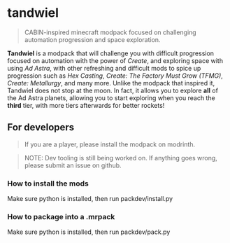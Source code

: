 # tandwiel
> CABIN-inspired minecraft modpack focused on challenging automation progression and space exploration.

**Tandwiel** is a modpack that will challenge you with difficult progression focused on automation with the power of *Create*, and exploring space with using *Ad Astra*, with other refreshing and difficult mods to spice up progression such as *Hex Casting*, *Create: The Factory Must Grow (TFMG)*, *Create: Metallurgy*, and many more. Unlike the modpack that inspired it, Tandwiel does not stop at the moon. In fact, it allows you to explore **all** of the Ad Astra planets, allowing you to start exploring when you reach the **third** tier, with more tiers afterwards for better rockets!

## For developers
> If you are a player, please install the modpack on modrinth.

> NOTE: Dev tooling is still being worked on. If anything goes wrong, please submit an issue on github.

### How to install the mods
Make sure python is installed, then run packdev/install.py

### How to package into a .mrpack
Make sure python is installed, then run packdev/pack.py